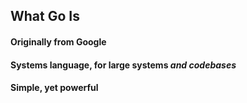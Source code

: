 ## What Go Is

#### Originally from Google

#### Systems language, for large systems _and codebases_

#### Simple, **yet powerful**
